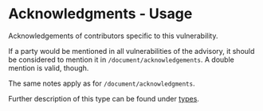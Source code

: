 # Acknowledgments - Usage

Acknowledgements of contributors specific to this vulnerability.

If a party would be mentioned in all vulnerabilities of the advisory, it should be considered to mention it in `/document/acknowledgements`.
A double mention is valid, though.

The same notes apply as for `/document/acknowledgments`.

Further description of this type can be found under [types](types/acknowledgments-usage.en.md).
